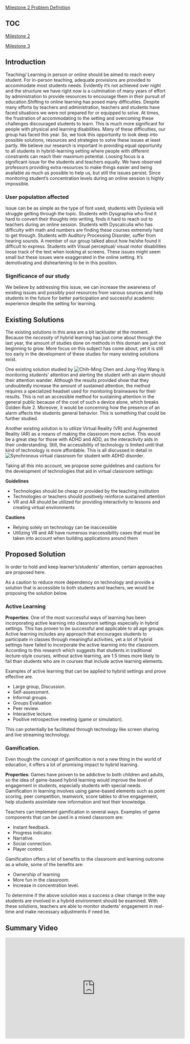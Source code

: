 [Milestone 2 Problem Definition](https://michaelcotterell.com/hci/2021su/html/project/milestone2.html)


## TOC

<a href="milestone2">Milestone 2</a>

<a href="milestone3">Milestone 3</a>


## Introduction

Teaching/ Learning in person or online should be aimed to reach every student. For in-person teaching, adequate provisions are provided to accommodate most students needs. Evidently it’s not achieved over night and the structure we have right now is a culmination of many years of effort by administration to provide resources to encourage them in their pursuit of education.Shifting to online learning has posed many difficulties. Despite many efforts by teachers and administration, teachers and students have faced situations we were not prepared for or equipped to solve. At times, the frustration of accommodating to the setting and overcoming these challenges discouraged students to learn. This is much more significant for people with physical and learning disabilities. Many of these difficulties, our group has faced this year. So, we took this opportunity to look deep into possible solutions, resources and strategies to solve these issues at least partly. We believe our research is important in providing equal opportunity to all students in hybrid-learning setting where people with different constraints  can reach their maximum potential. Loosing focus is a significant issue for the students and teachers equally. We have observed professors providing extra resources to make things easier and being available as much as possible to help us, but still the issues persist. Since monitoring student’s concentration levels during an online session is highly impossible.

### User population affected 

Issue can be as simple as the type of font used, students with Dyslexia will struggle getting through the topic. Students with Dysgraphia who find it hard to convert their thoughts into writing, finds it hard to reach out to teachers during an online session.  Students with Dyscalculia who has difficulty with math and numbers are finding these courses extremely hard to get through. Students with Auditory Processing Disorder, suffer from hearing sounds. A member of our group talked about how he/she found it difficult to express. Students with Visual perceptual/ visual motor disabilities loose track of the text when looking at screens. These issues might seem small but these issues were exaggerated in the online setting. It’s demotivating and disheartening to be in this position.

### Significance of our study

We believe by addressing this issue, we can increase the awareness of existing issues and possibly pool resources from various sources and help students in the future for better participation and successful academic experience despite the setting for learning.

## Existing Solutions

The existing solutions in this area are a bit lackluster at the moment. Because the *necessity* of hybrid learning has just come about through the last year, the amount of studies done on methods in this domain are just not beginning to grow. More focus on this subject has come about, yet it is still too early in the development of these studies for many existing solutions exist.

One existing solution studied by ![Chih-Ming Chen and Jung-Ying Wang](https://www.tandfonline.com/doi/abs/10.1080/10494820.2017.1341938) is monitoring students' attention and alerting the student with an alarm should their attention wander. Although the results provided show that they undoubtedly increase the amount of sustained attention, the method requires a specialized headset used for monitoring brainwaves for their results. This is not an accessible method for sustaining attention in the general public because of the cost of such a device alone, which breaks Golden Rule 2. Moreover, it would be concerning how the presence of an alarm affects the students general behavior. This is something that could be further studied.

Another existing solution is to utilize Virtual Reality (VR) and Augmented Reality (AR) as a means of making the classroom more active. This would be a great step for those with ADHD and ADD, as the interactivity aids in their understanding. Still, the accessibility of technology is limited until that kind of technology is more affordable. This is all discussed in detail in ![Synchronous virtual classroom for student with ADHD disorder](https://ieeexplore.ieee.org/stamp/stamp.jsp?tp=&arnumber=7748860).

Taking all this into account, we propose some guidelines and cautions for the development of technologies that aid in virtual classroom settings:

**Guidelines**

- Technologies should be cheap or provided by the teaching institution
- Technologies or teachers should positively reinforce sustained attention
- VR and AR should be utilized for providing interactivity to lessons and creating virtual environments

**Cautions**

- Relying solely on technology can be inaccessible
- Utilizing VR and AR have numerous inaccessibility cases that must be taken into account when building applications around them

## Proposed Solution

In order to hold and keep learner’s/students' attention, certain approaches are
proposed here.

As a caution to reduce more dependency on technology and provide a solution that
is accessible to both students and teachers, we would be proposing the solution
below.

### Active Learning

**Properties**: One of the most successful ways of learning has been incorporating
active learning into classroom settings especially in hybrid settings. This has
proven to be successful and applicable to all age groups. Active learning includes
any approach that encourages students to participate in classes through meaningful
activities, yet a lot of hybrid settings have failed to incorporate the active learning
into the classroom. According to this research which suggests that students in
traditional lecture-style courses, without active learning, are 1.5 times more likely
to fail than students who are in courses that include active learning elements.

Examples of active learning that can be applied to hybrid settings and prove
effective are.

- Large group, Discussion.
- Self-assessment.
- Informal groups.
- Groups Evaluation
- Peer review.
- Interactive lecture.
- Positive retrospective meeting (game or simulation).

This can potentially be facilitated through technology like screen sharing and live
streaming technology.

### Gamification.

Even though the concept of gamification is not a new thing in the world of
education, it offers a lot of promising impact to hybrid learning.

**Properties**: Games have proven to be addictive to both children and adults, so the
idea of game-based hybrid learning would improve the level of engagement in
students, especially students with special needs. Gamification in learning involves
using game-based elements such as point scoring, peer competition, teamwork,
score tables to drive engagement, help students assimilate new information and test
their knowledge.

Teachers can implement gamification in several ways. Examples of game
components that can be used in a mixed classroom are:

* Instant feedback.
* Progress indicator.
* Narrative.
* Social connection.
* Player control.

Gamification offers a lot of benefits to the classroom and learning outcome as a
whole, some of the benefits are:

* Ownership of learning
* More fun in the classroom.
* Increase in concentration level.

To determine if the above solution was a success a clear change in the way students
are involved in a hybrid environment should be examined. With these solutions,
teachers are able to monitor students’ engagement in real-time and make necessary
adjustments if need be.

## Summary Video

<iframe width="560" height="315" src="https://www.youtube.com/embed/FYmL_6zX5Us" title="YouTube video player" frameborder="0" allow="accelerometer; autoplay; clipboard-write; encrypted-media; gyroscope; picture-in-picture" allowfullscreen></iframe>
